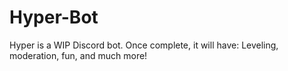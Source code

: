 # Hyper-Bot
Hyper is a WIP Discord bot. Once complete, it will have: Leveling, moderation, fun, and much more!
